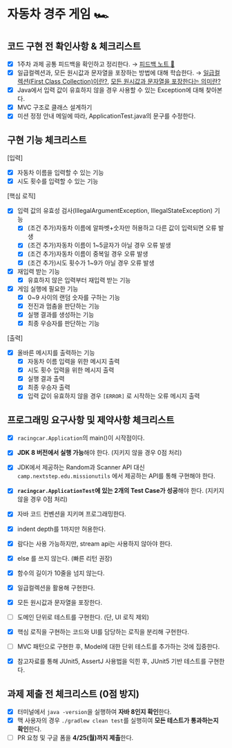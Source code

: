 # 자동차 경주 게임 🏎

## 코드 구현 전 확인사항 & 체크리스트

- [X] 1주차 과제 공통 피드백을 확인하고 정리한다. → [피드백 노트 📝](./feedback-note.md)
- [X] 일급컬렉션과, 모든 원시값과 문자열을 포장하는 방법에 대해 학습한다. → [일급컬렉션(First Class Collection)이란?](./what-is-mean-first-class-collection.md), [모든 원시값과 문자열을 포장한다는 의미란?](./what-is-mean-wrapping-variable.md) 
- [X] Java에서 입력 값이 유효하지 않을 경우 사용할 수 있는 Exception에 대해 찾아본다.
- [X] MVC 구조로 클래스 설계하기
- [X] 미션 정정 안내 메일에 따라, ApplicationTest.java의 문구를 수정한다. 

## 구현 기능 체크리스트

[입력]

- [X] 자동차 이름을 입력할 수 있는 기능
- [X] 시도 횟수를 입력할 수 있는 기능

[핵심 로직]

- [X] 입력 값의 유효성 검사(IllegalArgumentException, IllegalStateException) 기능
  - [X] (조건 추가)자동차 이름에 알파벳+숫자만 허용하고 다른 값이 입력되면 오류 발생
  - [X] (조건 추가)자동차 이름이 1~5글자가 아닐 경우 오류 발생
  - [X] (조건 추가)자동차 이름이 중복일 경우 오류 발생
  - [X] (조건 추가)시도 횟수가 1~9가 아닐 경우 오류 발생
- [X] 재입력 받는 기능
  - [X] 유효하지 않은 입력부터 재입력 받는 기능
- [X] 게임 실행에 필요한 기능
  - [X] 0~9 사이의 랜덤 숫자를 구하는 기능
  - [X] 전진과 멈춤을 판단하는 기능
  - [X] 실행 결과를 생성하는 기능
  - [X] 최종 우승자를 판단하는 기능

[출력]

- [X] 올바른 메시지를 출력하는 기능
  - [X] 자동차 이름 입력을 위한 메시지 출력
  - [X] 시도 횟수 입력을 위한 메시지 출력
  - [X] 실행 결과 출력
  - [X] 최종 우승자 출력
  - [X] 입력 값이 유효하지 않을 경우 `[ERROR]` 로 시작하는 오류 메시지 출력

## 프로그래밍 요구사항 및 제약사항 체크리스트

- [X] `racingcar.Application`의 main()이 시작점이다.
- [X] **JDK 8 버전에서 실행 가능**해야 한다. (지키지 않을 경우 0점 처리)
- [X] JDK에서 제공하는 Random과 Scanner API 대신 `camp.nextstep.edu.missionutils` 에서 제공하는 API를 통해 구현해야 한다.
- [X] **`racingcar.ApplicationTest`에 있는 2개의 Test Case가 성공**해야 한다. (지키지 않을 경우 0점 처리)


- [X] 자바 코드 컨벤션을 지키며 프로그래밍한다.
- [X] indent depth를 1까지만 허용한다.
- [X] 람다는 사용 가능하지만, stream api는 사용하지 않아야 한다.
- [X] else 를 쓰지 않는다. (빠른 리턴 권장)
- [X] 함수의 길이가 10줄을 넘지 않는다.

- [X] 일급컬렉션을 활용해 구현한다.
- [X] 모든 원시값과 문자열을 포장한다.

- [ ] 도메인 단위로 테스트를 구현한다. (단, UI 로직 제외)
- [X] 핵심 로직을 구현하는 코드와 UI를 담당하는 로직을 분리해 구현한다.
- [ ] MVC 패턴으로 구현한 후, Model에 대한 단위 테스트를 추가하는 것에 집중한다.
- [X] 참고자료를 통해 JUnit5, AssertJ 사용법을 익힌 후, JUnit5 기반 테스트를 구현한다.

## 과제 제출 전 체크리스트 (0점 방지)

- [X] 터미널에서 `java -version`을 실행하여 **자바 8인지 확인**한다.
- [X] 맥 사용자의 경우 `./gradlew clean test`를 실행히여 **모든 테스트가 통과하는지 확인**한다.
- [ ] PR 요청 및 구글 폼을 **4/25(월)까지 제출**한다.
